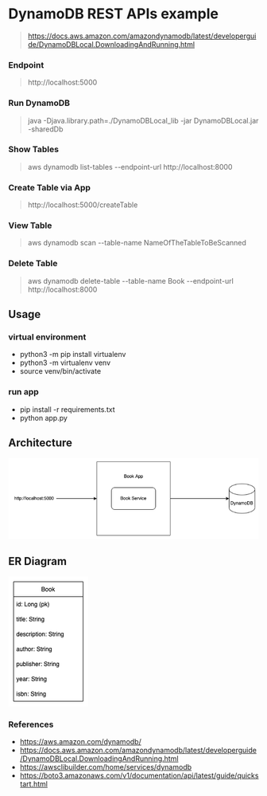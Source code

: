# DynamoDB REST APIs example

>  https://docs.aws.amazon.com/amazondynamodb/latest/developerguide/DynamoDBLocal.DownloadingAndRunning.html
  
### Endpoint

> http://localhost:5000

### Run DynamoDB

>  java -Djava.library.path=./DynamoDBLocal_lib -jar DynamoDBLocal.jar -sharedDb

### Show Tables

>  aws dynamodb list-tables --endpoint-url http://localhost:8000

### Create Table via App

>  http://localhost:5000/createTable

### View Table

> aws dynamodb scan --table-name NameOfTheTableToBeScanned

### Delete Table

>  aws dynamodb delete-table --table-name Book --endpoint-url http://localhost:8000

## Usage

### virtual environment

* python3 -m pip install virtualenv 
* python3 -m virtualenv venv   
* source venv/bin/activate

### run app

* pip install -r requirements.txt
* python app.py

## Architecture

![architecture](architecture.png)

## ER Diagram

![er-diagram](er-diagram.png)

### References
* https://aws.amazon.com/dynamodb/
* https://docs.aws.amazon.com/amazondynamodb/latest/developerguide/DynamoDBLocal.DownloadingAndRunning.html
* https://awsclibuilder.com/home/services/dynamodb
* https://boto3.amazonaws.com/v1/documentation/api/latest/guide/quickstart.html
